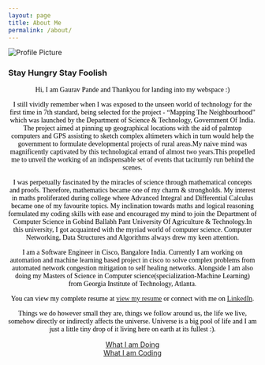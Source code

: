 ```yaml
---
layout: page
title: About Me
permalink: /about/
---
```


<img class="profile" src="{{ site.baseurl }}/assets/gaurav1.jpg" title="Profile Picture">

### Stay Hungry Stay Foolish


<div style="text-align:center"><span style="color:black; font-family:Georgia; font-size:1em;">

Hi, I am Gaurav Pande and Thankyou for landing into my webspace :)

I still vividly remember when I was exposed to the unseen world of technology for the first time in 7th standard, being selected for the project - “Mapping The Neighbourhood” which was launched by the Department of Science & Technology, Government Of India. The project aimed at pinning up geographical locations with the aid of palmtop computers and GPS assisting to sketch complex altimeters which in turn would help the government to formulate developmental projects of rural areas.My naive mind was magnificently captivated by this technological errand of almost two years.This propelled me to unveil the working of an indispensable set of events that taciturnly run behind the scenes. 

I was perpetually fascinated by the miracles of science through mathematical concepts and proofs. Therefore, mathematics became one of my charm & strongholds. My interest in maths proliferated during college where Advanced Integral and Differential Calculus became one of my favourite topics. My inclination towards maths and logical reasoning formulated my coding skills with ease and encouraged my mind to join the Department of Computer Science in Gobind Ballabh Pant University Of Agriculture & Technology.In this university, I got acquainted with the myriad world of computer science. Computer Networking, Data Structures and Algorithms always drew my keen attention.


I am a Software Engineer in Cisco, Bangalore India. Currently I am working on automation and machine learning based project in cisco to solve complex problems from automated network congestion mitigation to self healing networks. Alongside I am also doing my Masters of Science in Computer science(specialization-Machine Learning) from Georgia Institute of Technology, Atlanta. 

You can view my complete resume at [view my resume][resume] or connect with me on [LinkedIn](https://www.linkedin.com/in/gaurav-pande-b013104a).

Things we do however small they are, things we follow around us, the life we live, somehow directly or indirectly affects the universe. Universe is a big pool of life and I am just a little tiny drop of it living here on earth at its fullest :).

 </span></div>


<p align="center">
  <a href="https://photos.app.goo.gl/6zI9uzQxehwO15BZ2">What I am Doing</a>
  <br>
  <a href="https://github.com/Gaurav-Pande">What I am Coding</a>
</p>


[Gaurav pande]: http://www.gauravpande.in
[doing]: https://www.google.com
[coding]: https://github.com/Gaurav-Pande
[resume]: http://www.gauravpande.in/assets/MyCV.pdf
[linkedin]: https://www.linkedin.com/in/gaurav-pande-b013104a
